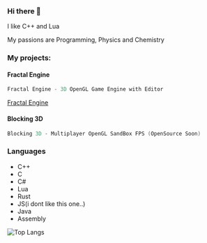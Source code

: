 ### Hi there 👋
I like C++ and Lua

My passions are Programming, Physics and Chemistry

### My projects:
#### Fractal Engine
```asm
Fractal Engine - 3D OpenGL Game Engine with Editor
```
<a href = "https://github.com/kacperks/Fractal_Engine"> Fractal Engine </a>
#### Blocking 3D
```asm
Blocking 3D - Multiplayer OpenGL SandBox FPS (OpenSource Soon)
```

### Languages

* C++
* C
* C#
* Lua
* Rust
* JS(i dont like this one..)
* Java
* Assembly

![Top Langs](https://github-readme-stats.vercel.app/api/top-langs/?username=kacperks&count_private=true&theme=dark&show_icons=true&hide_langs_below=1")

<!--
